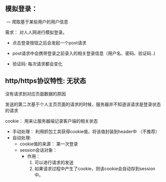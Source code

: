 ## 模拟登录：

​		— 爬取基于某些用户的用户信息

需求： 对人人网进行模拟登录。

* 点击登录按钮之后会发起一个post请求

* post请求中会携带登录之前录入的相关登录信息（用户名、密码、验证码..)

* 验证码: 每次请求都会变化



## http/https协议特性: 无状态

没有请求到对应页面数据的原因

​    发送的第二次基于个人主页页面的请求的时候，服务器并不知道该请求是登录状态的请求

cookie： 用来让服务器端记录客户端的相关状态

* 手动处理： 利用抓包工具获得cookie值，将该值封装到header中 （不推荐）
* 自动处理:
  * cookie值的来源： 第一次登录
  * session会话对象：
    * 作用： 
      1. 可以进行请求的发送
      2. 如果请求过程中产生了cookie，则该cookie会自动存到session中。





